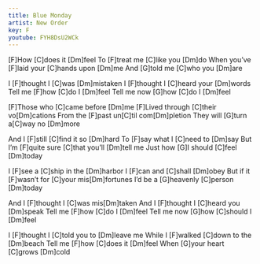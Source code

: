 ```yaml
---
title: Blue Monday
artist: New Order
key: F
youtube: FYH8DsU2WCk
---
```


[F]How [C]does it [Dm]feel
To [F]treat me [C]like you [Dm]do
When you’ve [F]laid your [C]hands upon [Dm]me
And [G]told me [C]who you [Dm]are

I [F]thought I [C]was [Dm]mistaken
I [F]thought I [C]heard your [Dm]words
Tell me [F]how [C]do I [Dm]feel
Tell me now [G]how [C]do I [Dm]feel

[F]Those who [C]came before [Dm]me
[F]Lived through [C]their vo[Dm]cations
From the [F]past un[C]til com[Dm]pletion
They will [G]turn a[C]way no [Dm]more

And I [F]still [C]find it so [Dm]hard
To [F]say what I [C]need to [Dm]say
But I’m [F]quite sure [C]that you’ll [Dm]tell me
Just how [G]I should [C]feel [Dm]today

I [F]see a [C]ship in the [Dm]harbor
I [F]can and [C]shall [Dm]obey
But if it [F]wasn’t for [C]your mis[Dm]fortunes
I’d be a [G]heavenly [C]person [Dm]today

And I [F]thought I [C]was mis[Dm]taken
And I [F]thought I [C]heard you [Dm]speak
Tell me [F]how [C]do I [Dm]feel
Tell me now [G]how [C]should I [Dm]feel

I [F]thought I [C]told you to [Dm]leave me
While I [F]walked [C]down to the [Dm]beach
Tell me [F]how [C]does it [Dm]feel
When [G]your heart [C]grows [Dm]cold
